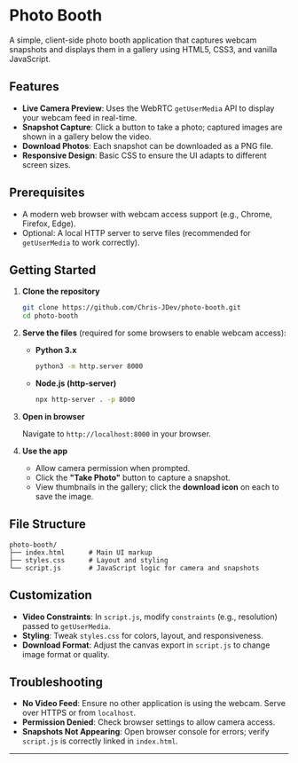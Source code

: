 # Photo Booth

A simple, client-side photo booth application that captures webcam snapshots and displays them in a gallery using HTML5, CSS3, and vanilla JavaScript.

## Features

* **Live Camera Preview**: Uses the WebRTC `getUserMedia` API to display your webcam feed in real-time.
* **Snapshot Capture**: Click a button to take a photo; captured images are shown in a gallery below the video.
* **Download Photos**: Each snapshot can be downloaded as a PNG file.
* **Responsive Design**: Basic CSS to ensure the UI adapts to different screen sizes.

## Prerequisites

* A modern web browser with webcam access support (e.g., Chrome, Firefox, Edge).
* Optional: A local HTTP server to serve files (recommended for `getUserMedia` to work correctly).

## Getting Started

1. **Clone the repository**

   ```bash
   git clone https://github.com/Chris-JDev/photo-booth.git
   cd photo-booth
   ```

2. **Serve the files** (required for some browsers to enable webcam access):

   * **Python 3.x**

     ```bash
     python3 -m http.server 8000
     ```
   * **Node.js (http-server)**

     ```bash
     npx http-server . -p 8000
     ```

3. **Open in browser**

   Navigate to `http://localhost:8000` in your browser.

4. **Use the app**

   * Allow camera permission when prompted.
   * Click the **"Take Photo"** button to capture a snapshot.
   * View thumbnails in the gallery; click the **download icon** on each to save the image.

## File Structure

```
photo-booth/
├── index.html      # Main UI markup
├── styles.css      # Layout and styling
└── script.js       # JavaScript logic for camera and snapshots
```

## Customization

* **Video Constraints**: In `script.js`, modify `constraints` (e.g., resolution) passed to `getUserMedia`.
* **Styling**: Tweak `styles.css` for colors, layout, and responsiveness.
* **Download Format**: Adjust the canvas export in `script.js` to change image format or quality.

## Troubleshooting

* **No Video Feed**: Ensure no other application is using the webcam. Serve over HTTPS or from `localhost`.
* **Permission Denied**: Check browser settings to allow camera access.
* **Snapshots Not Appearing**: Open browser console for errors; verify `script.js` is correctly linked in `index.html`.

---
